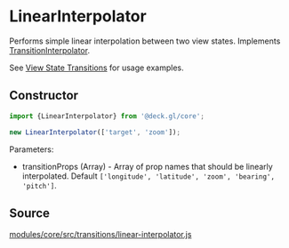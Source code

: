 # LinearInterpolator

Performs simple linear interpolation between two view states. Implements [TransitionInterpolator](/docs/api-reference/core/transition-interpolator.md).

See [View State Transitions](/docs/developer-guide/view-state-transitions.md) for usage examples.


## Constructor

```js
import {LinearInterpolator} from '@deck.gl/core';

new LinearInterpolator(['target', 'zoom']);
```

Parameters:

* transitionProps (Array) - Array of prop names that should be linearly interpolated. Default `['longitude', 'latitude', 'zoom', 'bearing', 'pitch']`.

## Source

[modules/core/src/transitions/linear-interpolator.js](https://github.com/visgl/deck.gl/tree/8.2-release/modules/core/src/transitions/linear-interpolator.js)
